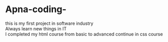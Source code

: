 # Apna-coding-
this is my first project in software industry 
<br>
Always learn new things in IT
<br>
I completed my html course from basic to advanced 
continue in css course 
